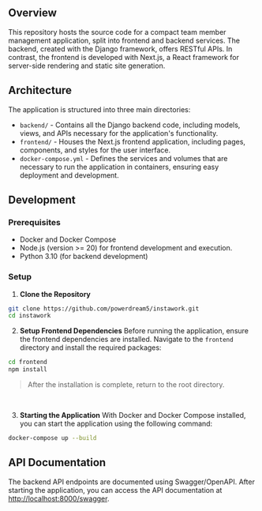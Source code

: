 ## Overview

This repository hosts the source code for a compact team member management application, split into frontend and backend services. The backend, created with the Django framework, offers RESTful APIs. In contrast, the frontend is developed with Next.js, a React framework for server-side rendering and static site generation.

## Architecture

The application is structured into three main directories:

- `backend/` - Contains all the Django backend code, including models, views, and APIs necessary for the application's functionality.
- `frontend/` - Houses the Next.js frontend application, including pages, components, and styles for the user interface.
- `docker-compose.yml` - Defines the services and volumes that are necessary to run the application in containers, ensuring easy deployment and development.

## Development

### Prerequisites

- Docker and Docker Compose
- Node.js (version >= 20) for frontend development and execution.
- Python 3.10 (for backend development)
  
### Setup

1. **Clone the Repository**
```bash
git clone https://github.com/powerdream5/instawork.git
cd instawork
```

2. **Setup Frontend Dependencies**
  Before running the application, ensure the frontend dependencies are installed. Navigate to the `frontend` directory and install the required packages:
```bash
cd frontend
npm install
```
> After the installation is complete, return to the root directory.
<br>

3. **Starting the Application**
With Docker and Docker Compose installed, you can start the application using the following command:
```bash
docker-compose up --build
```

## API Documentation
The backend API endpoints are documented using Swagger/OpenAPI. After starting the application, you can access the API documentation at [http://localhost:8000/swagger](http://localhost:8000/swagger/).





